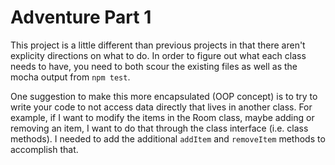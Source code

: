 # Adventure Part 1

This project is a little different than previous projects in that there aren't explicity directions on what to do.  In order to figure out what each class needs to have, you need to both scour the existing files as well as the mocha output from `npm test`.

One suggestion to make this more encapsulated (OOP concept) is to try to write your code to not access data directly that lives in another class.  For example, if I want to modify the items in the Room class, maybe adding or removing an item, I want to do that through the class interface (i.e. class methods).  I needed to add the additional `addItem` and `removeItem` methods to accomplish that.
